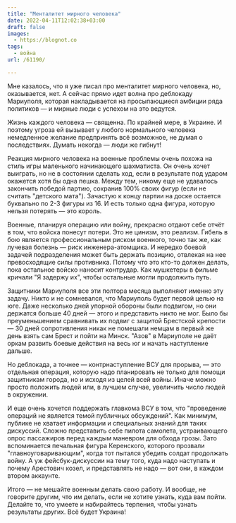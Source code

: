 ```yaml
---
title: "Менталитет мирного человека"
date: 2022-04-11T12:02:38+03:00
draft: false
images:
  - https://blognot.co
tags:
  - война
url: /61190/

---
```

Мне казалось, что я уже писал про менталитет мирного человека, но, оказывается, нет. А сейчас прямо идет волна про деблокаду Мариуполя, которая накладывается на просыпающиеся амбиции ряда политиков — и мирные люди с успехом на это ведутся.
<!--more-->

Жизнь каждого человека — священна. По крайней мере, в Украине. И поэтому угроза ей вызывает у любого нормального человека немедленное желание предпринять всё возможное, не думая о последствиях. Думать некогда — люди же гибнут!

Реакция мирного человека на военные проблемы очень похожа на стиль игры маленького начинающего шахматиста. Он очень хочет выиграть, но не в состоянии сделать ход, если в результате под ударом окажется хотя бы одна пешка. Между тем, никому еще не удавалось закончить победой партию, сохранив 100% своих фигур (если не считать "детского мата"). Зачастую к концу партии на доске остается буквально по 2-3 фигуры из 16. И есть только одна фигура, которую нельзя потерять — это король.

Военные, планируя операцию или войну, прекрасно отдают себе отчёт в том, что войска понесут потери. Это не цинизм, это реализм. Гибель в бою является профессиональным риском военного, точно так же, как лучевая болезнь — риск инженера-атомщика. И нередко боевой задачей подразделения может быть держать позицию, отвлекая на нее превосходящие силы противника. Потому что это кто-то должен делать, пока остальное войско наносит контрудар. Как мушкетеры в фильме кричали "Я задержу их", чтобы остальные могли продолжить путь.

Защитники Мариуполя все эти полтора месяца выполняют именно эту задачу. Никто и не сомневался, что Мариуполь будет первой целью на юге. Даже несколько дней упорной обороны были подвигом, но они держатся больше 40 дней — этого и представить никто не мог. Было бы преуменьшением сравнивать их подвиг с защитой Брестской крепости — 30 дней сопротивления никак не помешали немцам в первый же день взять сам Брест и пойти на Минск. "Азов" в Мариуполе не даёт оркам развить боевые действия на весь юг и начать наступление дальше.

Но деблокада, а точнее — контрнаступление ВСУ для прорыва, — это отдельная операция, которую надо планировать не только для помощи защитникам города, но и исходя из целей всей войны. Иначе можно просто положить людей или, в лучшем случае, увеличить число людей в окружении.

И еще очень хочется поддержать главкома ВСУ в том, что "проведение операций не является темой публичных обсуждений". Как минимум, публике не хватает информации и специальных знаний для таких дискуссий. Сложно представить себе пилота самолета, устраивающего опрос пассажиров перед каждым маневром для обхода грозы. Зато вспоминается печальная фигура Керенского, которого прозвали "главноуговаривающим", когда тот пытался убедить солдат продолжать войну. А уж фейсбук-дискуссии на тему того, куда надо наступать и почему Арестович козел, и представлять не надо — вот они, в каждом втором аккаунте.

Итого — не мешайте военным делать свою работу. И вообще, не говорите другим, что им делать, если не хотите узнать, куда вам пойти. Делайте то, что умеете и набирайтесь терпения, чтобы узнать результаты других. Всё будет Украина!